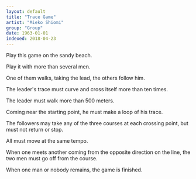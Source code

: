 ```yaml
---
layout: default
title: "Trace Game"
artist: "Mieko Shiomi"
group: "Group"
date: 1963-01-01
indexed: 2018-04-23
---
```

Play this game on the sandy beach.

Play it with more than several men.

One of them walks, taking the lead, the others follow him.

The leader's trace must curve and cross itself more than ten times.

The leader must walk more than 500 meters.

Coming near the starting point, he must make a loop of his trace.

The followers may take any of the three courses at each crossing point, but must not return or stop.

All must move at the same tempo.

When one meets another coming from the opposite direction on the line, the two men must go off from the course.

When one man or nobody remains, the game is finished.
